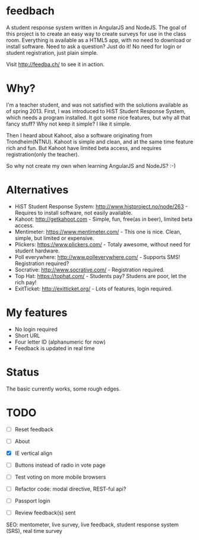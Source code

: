 feedbach
========

A student response system written in AngularJS and NodeJS. The goal of this project is to create an easy way to create surveys for use in the class room. Everything is available as a HTML5 app, with no need to download or install software. Need to ask a question? Just do it! No need for login or student registration, just plain simple.

Visit http://feedba.ch/ to see it in action.


Why?
====

I'm a teacher student, and was not satisfied with the solutions available as of spring 2013. First, I was introduced to HiST Student Response System, which needs a program installed. It got some nice features, but why all that fancy stuff? Why not keep it simple? I like it simple.

Then I heard about Kahoot, also a software originating from Trondheim(NTNU). Kahoot is simple and clean, and at the same time feature rich and fun. But Kahoot have limited beta access, and requires registration(only the teacher).

So why not create my own when learning AngularJS and NodeJS? :-)


Alternatives
============
* HiST Student Response System: http://www.histproject.no/node/263 - Requires to install software, not easily available.
* Kahoot: http://getkahoot.com - Simple, fun, free(as in beer), limited beta access.
* Mentimeter: https://www.mentimeter.com/ - This one is nice. Clean, simple, but limited or expensive.
* Plickers: https://www.plickers.com/ - Totaly awesome, without need for student hardware.
* Poll everywhere: http://www.polleverywhere.com/ - Supports SMS! Registration required?
* Socrative: http://www.socrative.com/ - Registration required.
* Top Hat: https://tophat.com/ - Students pay? Studens are poor, let the rich pay!
* ExitTicket: http://exitticket.org/ - Lots of features, login required.


My features
===========
* No login required
* Short URL
* Four letter ID (alphanumeric for now)
* Feedback is updated in real time


Status
======
The basic currently works, some rough edges.


TODO
====
- [ ] Reset feedback
- [ ] About
- [x] IE vertical align
- [ ] Buttons instead of radio in vote page
- [ ] Test voting on more mobile browsers
- [ ] Refactor code: modal directive, REST-ful api?
- [ ] Passport login
- [ ] Review feedback(s) sent


SEO: mentometer, live survey, live feedback, student response system (SRS), real time survey
